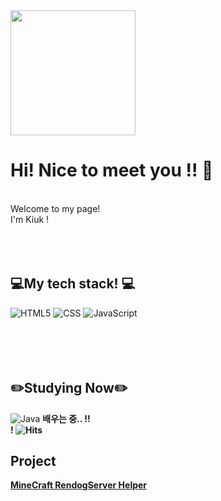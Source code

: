 <img align="center" src="https://user-images.githubusercontent.com/124538821/227729747-ef2e235c-ee0e-47f8-ace8-cc713ab2c8df.jpg" width="200" height="200">

# Hi! Nice to meet you !! 👋
<br>
Welcome to my page!<br>
I'm Kiuk !
<br><br><br><br>

## 💻My tech stack! 💻
![HTML5](https://img.shields.io/badge/-HTML5-F05032?style=for-the-badge&logo=HTML5&logoColor=FFFFFF)
![CSS](https://img.shields.io/badge/-CSS3-007ACC?style=for-the-badge&logo=CSS3)
![JavaScript](https://img.shields.io/badge/-JavaScript-F7DF1C?style=for-the-badge&logo=JavaScript&logoColor=black&labelColor=F7DF00&color=FFCE00)
<br>
<br><br><br><br>

## ✏️Studying Now✏️
![Java](https://img.shields.io/badge/java-007396?style=for-the-badge&logo=java&logoColor=white) <b>배우는 중..<b> !! <br>
!
![Hits](https://hits.sh/github.com/kiukmaster.svg?label=%EB%B0%A9%EB%AC%B8%EA%B0%9D&color=9f9f9f)

## Project
[MineCraft RendogServer Helper](https://rdhelper.site)
